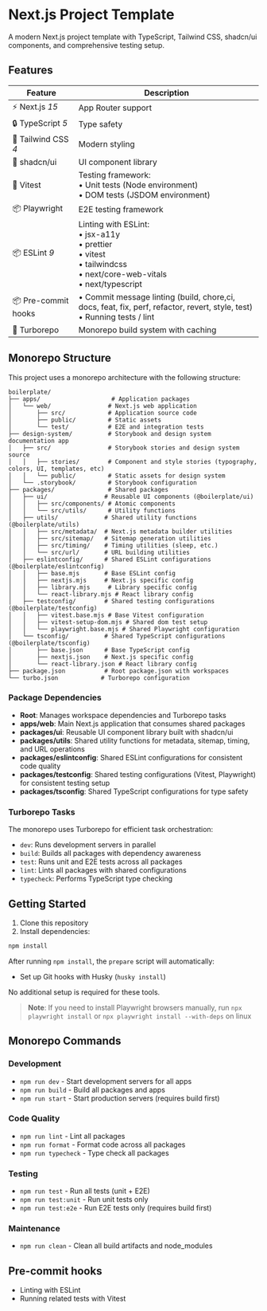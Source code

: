 # Next.js Project Template

A modern Next.js project template with TypeScript, Tailwind CSS, shadcn/ui components, and comprehensive testing setup.

## Features

| Feature | Description |
|---------|-------------|
| ⚡️ Next.js *15* | App Router support |
| 🔒 TypeScript *5* | Type safety |
| 💅 Tailwind CSS *4* | Modern styling |
| 🎨 shadcn/ui | UI component library |
| 🧪 Vitest | Testing framework:<br>• Unit tests (Node environment)<br>• DOM tests (JSDOM environment)<br> |
| 📦 Playwright | E2E testing framework |
| 📦 ESLint *9* | Linting with ESLint:<br>• jsx-a11y<br>• prettier<br>• vitest<br>• tailwindcss<br>• next/core-web-vitals<br>• next/typescript <br> |
| 📦 Pre-commit hooks | • Commit message linting (build, chore,ci, docs, feat, fix, perf, refactor, revert, style, test)<br>• Running tests / lint |
| 🚀 Turborepo | Monorepo build system with caching |

## Monorepo Structure

This project uses a monorepo architecture with the following structure:

```
boilerplate/
├── apps/                    # Application packages
│   └── web/                # Next.js web application
│       ├── src/            # Application source code
│       ├── public/         # Static assets
│       └── test/           # E2E and integration tests
├── design-system/          # Storybook and design system documentation app
│   ├── src/                # Storybook stories and design system source
│   │   ├── stories/        # Component and style stories (typography, colors, UI, templates, etc)
│   │   └── public/         # Static assets for design system
│   └── .storybook/         # Storybook configuration
├── packages/               # Shared packages
│   ├── ui/                # Reusable UI components (@boilerplate/ui)
│   │   ├── src/components/ # Atomic components
│   │   └── src/utils/      # Utility functions
│   ├── utils/             # Shared utility functions (@boilerplate/utils)
│   │   ├── src/metadata/  # Next.js metadata builder utilities
│   │   ├── src/sitemap/   # Sitemap generation utilities
│   │   ├── src/timing/    # Timing utilities (sleep, etc.)
│   │   └── src/url/       # URL building utilities
│   ├── eslintconfig/      # Shared ESLint configurations (@boilerplate/eslintconfig)
│   │   ├── base.mjs       # Base ESLint config
│   │   ├── nextjs.mjs     # Next.js specific config
│   │   ├── library.mjs     # Library specific config
│   │   └── react-library.mjs # React library config
│   ├── testconfig/        # Shared testing configurations (@boilerplate/testconfig)
│   │   ├── vitest.base.mjs # Base Vitest configuration
│   │   ├── vitest-setup-dom.mjs # Shared dom test setup
│   │   └── playwright.base.mjs # Shared Playwright configuration
│   └── tsconfig/          # Shared TypeScript configurations (@boilerplate/tsconfig)
│       ├── base.json      # Base TypeScript config
│       ├── nextjs.json    # Next.js specific config
│       └── react-library.json # React library config
├── package.json           # Root package.json with workspaces
└── turbo.json            # Turborepo configuration
```

### Package Dependencies

- **Root**: Manages workspace dependencies and Turborepo tasks
- **apps/web**: Main Next.js application that consumes shared packages
- **packages/ui**: Reusable UI component library built with shadcn/ui
- **packages/utils**: Shared utility functions for metadata, sitemap, timing, and URL operations
- **packages/eslintconfig**: Shared ESLint configurations for consistent code quality
- **packages/testconfig**: Shared testing configurations (Vitest, Playwright) for consistent testing setup
- **packages/tsconfig**: Shared TypeScript configurations for type safety

### Turborepo Tasks

The monorepo uses Turborepo for efficient task orchestration:

- `dev`: Runs development servers in parallel
- `build`: Builds all packages with dependency awareness
- `test`: Runs unit and E2E tests across all packages
- `lint`: Lints all packages with shared configurations
- `typecheck`: Performs TypeScript type checking

## Getting Started

1. Clone this repository
2. Install dependencies:

```bash
npm install
```

After running `npm install`, the `prepare` script will automatically:
- Set up Git hooks with Husky (`husky install`)

No additional setup is required for these tools.

> **Note**: If you need to install Playwright browsers manually, run `npx playwright install` or `npx playwright install --with-deps` on linux

## Monorepo Commands

### Development
- `npm run dev` - Start development servers for all apps
- `npm run build` - Build all packages and apps
- `npm run start` - Start production servers (requires build first)

### Code Quality
- `npm run lint` - Lint all packages
- `npm run format` - Format code across all packages
- `npm run typecheck` - Type check all packages

### Testing
- `npm run test` - Run all tests (unit + E2E)
- `npm run test:unit` - Run unit tests only
- `npm run test:e2e` - Run E2E tests only (requires build first)

### Maintenance
- `npm run clean` - Clean all build artifacts and node_modules

## Pre-commit hooks
- Linting with ESLint
- Running related tests with Vitest
